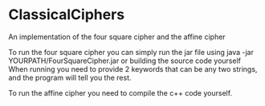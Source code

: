 # ClassicalCiphers
An implementation of the four square cipher and the affine cipher

To run the four square cipher you can simply run the jar file using java -jar YOURPATH/FourSquareCipher.jar or building the source code yourself
When running you need to provide 2 keywords that can be any two strings, and the program will tell you the rest. 

To run the affine cipher you need to compile the c++ code yourself.  
